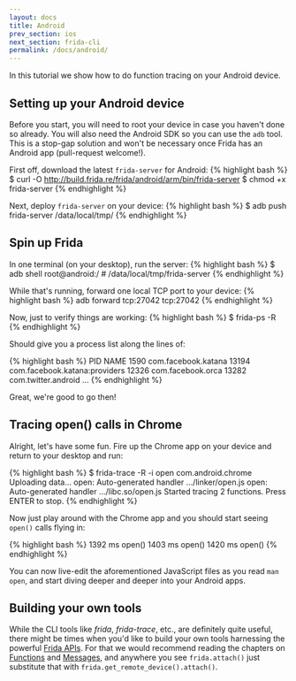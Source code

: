 ```yaml
---
layout: docs
title: Android
prev_section: ios
next_section: frida-cli
permalink: /docs/android/
---
```


In this tutorial we show how to do function tracing on your Android device.

## Setting up your Android device

Before you start, you will need to root your device in case you haven't done so
already. You will also need the Android SDK so you can use the `adb` tool. This
is a stop-gap solution and won't be necessary once Frida has an Android app
(pull-request welcome!).

First off, download the latest `frida-server` for Android:
{% highlight bash %}
$ curl -O http://build.frida.re/frida/android/arm/bin/frida-server
$ chmod +x frida-server
{% endhighlight %}

Next, deploy `frida-server` on your device:
{% highlight bash %}
$ adb push frida-server /data/local/tmp/
{% endhighlight %}

## Spin up Frida

In one terminal (on your desktop), run the server:
{% highlight bash %}
$ adb shell
root@android:/ # /data/local/tmp/frida-server
{% endhighlight %}

While that's running, forward one local TCP port to your device:
{% highlight bash %}
adb forward tcp:27042 tcp:27042
{% endhighlight %}

Now, just to verify things are working:
{% highlight bash %}
$ frida-ps -R
{% endhighlight %}

Should give you a process list along the lines of:

{% highlight bash %}
  PID NAME
 1590 com.facebook.katana
13194 com.facebook.katana:providers
12326 com.facebook.orca
13282 com.twitter.android
…
{% endhighlight %}

Great, we're good to go then!

## Tracing open() calls in Chrome

Alright, let's have some fun. Fire up the Chrome app on your device and return
to your desktop and run:

{% highlight bash %}
$ frida-trace -R -i open com.android.chrome
Uploading data...
open: Auto-generated handler …/linker/open.js
open: Auto-generated handler …/libc.so/open.js
Started tracing 2 functions. Press ENTER to stop.
{% endhighlight %}

Now just play around with the Chrome app and you should start seeing `open()`
calls flying in:

{% highlight bash %}
1392 ms	open()
1403 ms	open()
1420 ms	open()
{% endhighlight %}

You can now live-edit the aforementioned JavaScript files as you read
`man open`, and start diving deeper and deeper into your Android apps.

## Building your own tools

While the CLI tools like *frida*, *frida-trace*, etc., are definitely
quite useful, there might be times when you'd like to build your own tools
harnessing the powerful [Frida APIs](/docs/javascript-api/). For that we would
recommend reading the chapters on [Functions](/docs/functions) and
[Messages](/docs/messages), and anywhere you see `frida.attach()` just
substitute that with `frida.get_remote_device().attach()`.
